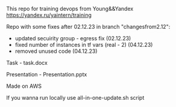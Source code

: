This repo for training devops from Young&&Yandex https://yandex.ru/yaintern/training

Repo with some fixes after 02.12.23 in branch "changesfrom2.12":

- updated secuirity group - egress fix (02.12.23) 
- fixed number of instances in tf vars (real - 2)  (04.12.23)
- removed unused code (04.12.23)

Task - task.docx

Presentation - Presentation.pptx

Made on AWS

If you wanna run locally use all-in-one-update.sh script
